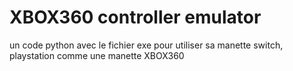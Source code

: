 
# XBOX360 controller emulator

un code python avec le fichier exe pour utiliser sa manette switch, playstation comme une manette XBOX360
